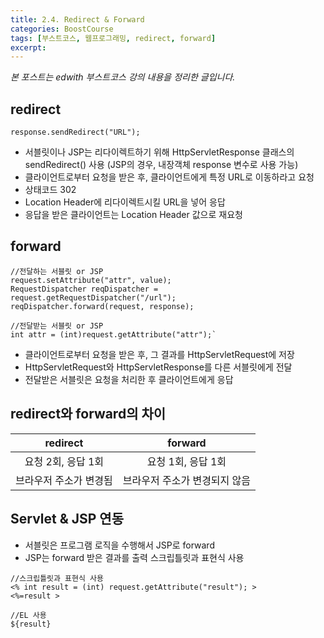 ```yaml
---
title: 2.4. Redirect & Forward
categories: BoostCourse
tags: [부스트코스, 웹프로그래밍, redirect, forward]
excerpt:
---
```

*본 포스트는 edwith 부스트코스 강의 내용을 정리한 글입니다.*

## redirect

```
response.sendRedirect("URL");
```

- 서블릿이나 JSP는 리다이렉트하기 위해 HttpServletResponse 클래스의
  sendRedirect() 사용 (JSP의 경우, 내장객체 response 변수로 사용 가능)
- 클라이언트로부터 요청을 받은 후, 클라이언트에게 특정 URL로 이동하라고
  요청
- 상태코드 302
- Location Header에 리다이렉트시킬 URL을 넣어 응답
- 응답을 받은 클라이언트는 Location Header 값으로 재요청

## forward

```
//전달하는 서블릿 or JSP
request.setAttribute("attr", value);
RequestDispatcher reqDispatcher = request.getRequestDispatcher("/url");
reqDispatcher.forward(request, response);

//전달받는 서블릿 or JSP
int attr = (int)request.getAttribute("attr");`
```

- 클라이언트로부터 요청을 받은 후, 그 결과를 HttpServletRequest에 저장
- HttpServletRequest와 HttpServletResponse를 다른 서블릿에게 전달
- 전달받은 서블릿은 요청을 처리한 후 클라이언트에게 응답
  

## redirect와 forward의 차이

|**redirect**|**forward**|
|:---:|:---:|
|요청 2회, 응답 1회|요청 1회, 응답 1회|
|브라우저 주소가 변경됨|브라우저 주소가 변경되지 않음|

## Servlet & JSP 연동
- 서블릿은 프로그램 로직을 수행해서 JSP로 forward
- JSP는 forward 받은 결과를 출력 스크립틀릿과 표현식 사용
```
//스크립틀릿과 표현식 사용
<% int result = (int) request.getAttribute("result"); >
<%=result >

//EL 사용
${result}
```
